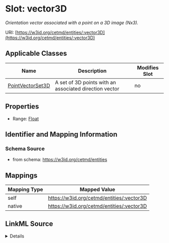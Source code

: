 

# Slot: vector3D


_Orientation vector associated with a point on a 3D image (Nx3)._





URI: [https://w3id.org/cetmd/entities/:vector3D](https://w3id.org/cetmd/entities/:vector3D)



<!-- no inheritance hierarchy -->





## Applicable Classes

| Name | Description | Modifies Slot |
| --- | --- | --- |
| [PointVectorSet3D](PointVectorSet3D.md) | A set of 3D points with an associated direction vector |  no  |







## Properties

* Range: [Float](Float.md)





## Identifier and Mapping Information







### Schema Source


* from schema: https://w3id.org/cetmd/entities




## Mappings

| Mapping Type | Mapped Value |
| ---  | ---  |
| self | https://w3id.org/cetmd/entities/:vector3D |
| native | https://w3id.org/cetmd/entities/:vector3D |




## LinkML Source

<details>
```yaml
name: vector3D
description: Orientation vector associated with a point on a 3D image (Nx3).
from_schema: https://w3id.org/cetmd/entities
rank: 1000
array:
  exact_number_dimensions: 2
  dimensions:
  - alias: N
    minimum_cardinality: 1
  - alias: xyz
    exact_cardinality: 3
alias: vector3D
domain_of:
- PointVectorSet3D
range: float

```
</details>